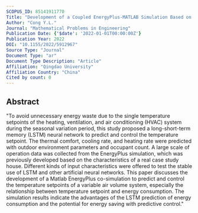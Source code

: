 ```yaml
---
SCOPUS_ID: 85141911770
Title: "Development of a Coupled EnergyPlus-MATLAB Simulation Based on LSTM for Predictive Control of HVAC System"
Author: "Cong Y.L."
Journal: "Mathematical Problems in Engineering"
Publication Date: {'$date': '2022-01-01T00:00:00Z'}
Publication Year: 2022
DOI: "10.1155/2022/5912967"
Source Type: "Journal"
Document Type: "ar"
Document Type Description: "Article"
Affiliation: "Qingdao University"
Affiliation Country: "China"
Cited by count: 0
---
```


## Abstract
"To avoid unnecessary energy waste due to the single temperature setpoints of the heating, ventilation, and air conditioning (HVAC) system during the seasonal variation period, this study proposed a long-short-term memory (LSTM) neural network to predict and control the temperature setpoint. The thermal comfort, cooling rate, and heating rate were predicted with outdoor environment parameters and occupant count. A large scale of operation data was collected from the EnergyPlus simulation, which was previously developed based on the characteristics of a real case study house. Different kinds of input characteristics were offered to test the stable use of LSTM and other artificial neural networks. This paper discusses the development of a Matlab EnergyPlus co-simulation to predict and control the temperature setpoints of a variable air volume system, especially the relationship between temperature setpoint and energy consumption. The simulation results indicate the advantages of the LSTM prediction of energy consumption and the potential for energy saving with predictive control."

